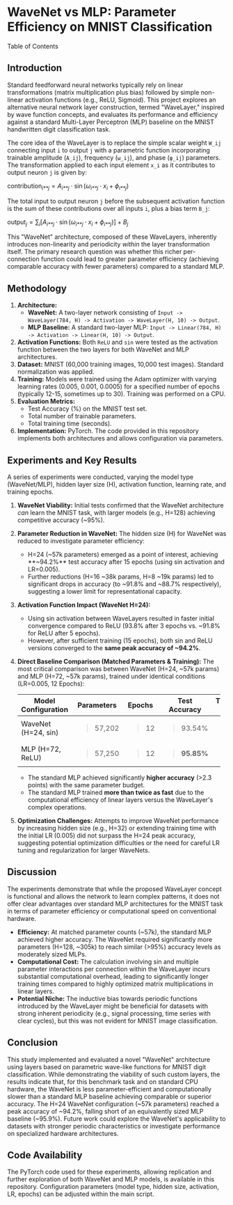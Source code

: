 # WaveNet vs MLP: Parameter Efficiency on MNIST Classification

Table of Contents

## Introduction

Standard feedforward neural networks typically rely on linear
transformations (matrix multiplication plus bias) followed by simple
non-linear activation functions (e.g., ReLU, Sigmoid). This project
explores an alternative neural network layer construction, termed
"WaveLayer," inspired by wave function concepts, and evaluates its
performance and efficiency against a standard Multi-Layer Perceptron
(MLP) baseline on the MNIST handwritten digit classification task.

The core idea of the WaveLayer is to replace the simple scalar weight
`W_ij` connecting input `i` to output `j` with a parametric function
incorporating trainable amplitude (`A_ij`), frequency (`ω_ij`), and
phase (`φ_ij`) parameters. The transformation applied to each input
element `x_i` as it contributes to output neuron `j` is given by:

contribution<sub>*i**j*</sub> = *A*<sub>*i**j*</sub> ⋅ sin (*ω*<sub>*i**j*</sub> ⋅ *x*<sub>*i*</sub> + *ϕ*<sub>*i**j*</sub>)

The total input to output neuron `j` before the subsequent activation
function is the sum of these contributions over all inputs `i`, plus a
bias term `B_j`:

output<sub>*j*</sub> = ∑<sub>*i*</sub>\[*A*<sub>*i**j*</sub> ⋅ sin (*ω*<sub>*i**j*</sub> ⋅ *x*<sub>*i*</sub> + *ϕ*<sub>*i**j*</sub>)\] + *B*<sub>*j*</sub>

This "WaveNet" architecture, composed of these WaveLayers, inherently
introduces non-linearity and periodicity *within* the layer
transformation itself. The primary research question was whether this
richer per-connection function could lead to greater parameter
efficiency (achieving comparable accuracy with fewer parameters)
compared to a standard MLP.

## Methodology

1.  **Architecture:**
    -   **WaveNet:** A two-layer network consisting of
        `Input -> WaveLayer(784, H) -> Activation -> WaveLayer(H, 10) -> Output`.
    -   **MLP Baseline:** A standard two-layer MLP:
        `Input -> Linear(784, H) -> Activation -> Linear(H, 10) -> Output`.
2.  **Activation Functions:** Both `ReLU` and `sin` were tested as the
    activation function between the two layers for both WaveNet and MLP
    architectures.
3.  **Dataset:** MNIST (60,000 training images, 10,000 test images).
    Standard normalization was applied.
4.  **Training:** Models were trained using the Adam optimizer with
    varying learning rates (0.005, 0.001, 0.0005) for a specified number
    of epochs (typically 12-15, sometimes up to 30). Training was
    performed on a CPU.
5.  **Evaluation Metrics:**
    -   Test Accuracy (%) on the MNIST test set.
    -   Total number of trainable parameters.
    -   Total training time (seconds).
6.  **Implementation:** PyTorch. The code provided in this repository
    implements both architectures and allows configuration via
    parameters.

## Experiments and Key Results

A series of experiments were conducted, varying the model type
(WaveNet/MLP), hidden layer size (H), activation function, learning
rate, and training epochs.

1.  **WaveNet Viability:** Initial tests confirmed that the WaveNet
    architecture *can* learn the MNIST task, with larger models (e.g.,
    H=128) achieving competitive accuracy (~95%).

2.  **Parameter Reduction in WaveNet:** The hidden size (H) for WaveNet
    was reduced to investigate parameter efficiency:

    -   <span class="title-ref">H=24</span> (~57k parameters) emerged as
        a point of interest, achieving **~94.2%** test accuracy after 15
        epochs (using <span class="title-ref">sin</span> activation and
        LR=0.005).
    -   Further reductions (<span class="title-ref">H=16</span> ~38k
        params, <span class="title-ref">H=8</span> ~19k params) led to
        significant drops in accuracy (to ~91.8% and ~88.7%
        respectively), suggesting a lower limit for representational
        capacity.

3.  **Activation Function Impact (WaveNet H=24):**

    -   Using <span class="title-ref">sin</span> activation between
        WaveLayers resulted in faster initial convergence compared to
        <span class="title-ref">ReLU</span> (93.8% after 3 epochs vs.
        ~91.8% for ReLU after 5 epochs).
    -   However, after sufficient training (15 epochs), both
        <span class="title-ref">sin</span> and
        <span class="title-ref">ReLU</span> versions converged to the
        **same peak accuracy of ~94.2%**.

4.  **Direct Baseline Comparison (Matched Parameters & Training):** The
    most critical comparison was between WaveNet (H=24, ~57k params) and
    MLP (H=72, ~57k params), trained under identical conditions
    (LR=0.005, 12 Epochs):

    <table style="width:97%;">
    <colgroup>
    <col style="width: 29%" />
    <col style="width: 14%" />
    <col style="width: 14%" />
    <col style="width: 20%" />
    <col style="width: 17%" />
    </colgroup>
    <thead>
    <tr>
    <th>Model Configuration</th>
    <th>Parameters</th>
    <th>Epochs</th>
    <th>Test Accuracy</th>
    <th>Train Time (s)</th>
    </tr>
    </thead>
    <tbody>
    <tr>
    <td>WaveNet (H=24, sin)</td>
    <td><blockquote>
    <p>57,202</p>
    </blockquote></td>
    <td><blockquote>
    <p>12</p>
    </blockquote></td>
    <td><blockquote>
    <p>93.54%</p>
    </blockquote></td>
    <td><blockquote>
    <p>~86s</p>
    </blockquote></td>
    </tr>
    <tr>
    <td>MLP (H=72, ReLU)</td>
    <td><blockquote>
    <p>57,250</p>
    </blockquote></td>
    <td><blockquote>
    <p>12</p>
    </blockquote></td>
    <td><blockquote>
    <p><strong>95.85%</strong></p>
    </blockquote></td>
    <td><blockquote>
    <p><strong>~40s</strong></p>
    </blockquote></td>
    </tr>
    </tbody>
    </table>

    -   The standard MLP achieved significantly **higher accuracy**
        (&gt;2.3 points) with the same parameter budget.
    -   The standard MLP trained **more than twice as fast** due to the
        computational efficiency of linear layers versus the WaveLayer's
        complex operations.

5.  **Optimization Challenges:** Attempts to improve WaveNet performance
    by increasing hidden size (e.g., H=32) or extending training time
    with the initial LR (0.005) did not surpass the H=24 peak accuracy,
    suggesting potential optimization difficulties or the need for
    careful LR tuning and regularization for larger WaveNets.

## Discussion

The experiments demonstrate that while the proposed WaveLayer concept is
functional and allows the network to learn complex patterns, it does not
offer clear advantages over standard MLP architectures for the MNIST
task in terms of parameter efficiency or computational speed on
conventional hardware.

-   **Efficiency:** At matched parameter counts (~57k), the standard MLP
    achieved higher accuracy. The WaveNet required significantly more
    parameters (H=128, ~305k) to reach similar (&gt;95%) accuracy levels
    as moderately sized MLPs.
-   **Computational Cost:** The calculation involving
    <span class="title-ref">sin</span> and multiple parameter
    interactions per connection within the WaveLayer incurs substantial
    computational overhead, leading to significantly longer training
    times compared to highly optimized matrix multiplications in linear
    layers.
-   **Potential Niche:** The inductive bias towards periodic functions
    introduced by the WaveLayer might be beneficial for datasets with
    strong inherent periodicity (e.g., signal processing, time series
    with clear cycles), but this was not evident for MNIST image
    classification.

## Conclusion

This study implemented and evaluated a novel "WaveNet" architecture
using layers based on parametric wave-like functions for MNIST digit
classification. While demonstrating the viability of such custom layers,
the results indicate that, for this benchmark task and on standard CPU
hardware, the WaveNet is less parameter-efficient and computationally
slower than a standard MLP baseline achieving comparable or superior
accuracy. The H=24 WaveNet configuration (~57k parameters) reached a
peak accuracy of ~94.2%, falling short of an equivalently sized MLP
baseline (~95.9%). Future work could explore the WaveNet's applicability
to datasets with stronger periodic characteristics or investigate
performance on specialized hardware architectures.

## Code Availability

The PyTorch code used for these experiments, allowing replication and
further exploration of both WaveNet and MLP models, is available in this
repository. Configuration parameters (model type, hidden size,
activation, LR, epochs) can be adjusted within the main script.
